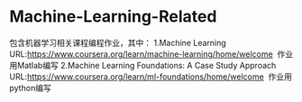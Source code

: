 # Machine-Learning-Related
包含机器学习相关课程编程作业，其中：
1.Machine Learning URL:https://www.coursera.org/learn/machine-learning/home/welcome
  作业用Matlab编写
2.Machine Learning Foundations: A Case Study Approach URL:https://www.coursera.org/learn/ml-foundations/home/welcome
  作业用python编写
